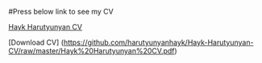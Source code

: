 #Press below link to see my CV

[Hayk Harutyunyan CV](Hayk_Harutyunyan_CV.pdf)
 
 
 [Download CV] (https://github.com/harutyunyanhayk/Hayk-Harutyunyan-CV/raw/master/Hayk%20Harutyunyan%20CV.pdf)
